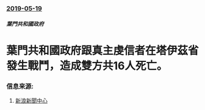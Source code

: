 ### [2019-05-19](/news/2019/05/19/index.md)

##### 葉門共和國政府
# 葉門共和國政府跟真主虔信者在塔伊茲省發生戰鬥，造成雙方共16人死亡。 




### 信息来源:

1. [新浪新聞中心](https://news.sina.com.tw/article/20190526/31424186.html)
